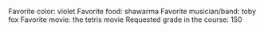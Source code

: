 Favorite color: violet
Favorite food: shawarma
Favorite musician/band: toby fox
Favorite movie: the tetris movie
Requested grade in the course: 150
